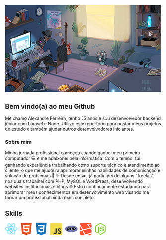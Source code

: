 <img src="img.gif" width="500px" />

## Bem vindo(a) ao meu Github  

Me chamo Alexandre Ferreira, tenho 25 anos e sou desenvolvedor backend júnior com Laravel e Node. Utilizo este repertório para postar meus projetos de estudo e também ajudar outros desenvolvedores iniciantes. 

### Sobre mim
Minha jornada profissional começou quando ganhei meu primeiro computador 💻 e me apaixonei pela informática. Com o tempo, fui ganhando experiência trabalhando como suporte técnico e atendimento ao cliente, o que me ajudou a aprimorar minhas habilidades de comunicação e solução de problemas 💬 ✨ Desde então, já participei de alguns "freelas", nos quais trabalhei com PHP, MySQL e WordPress, desenvolvendo websites institucionais e blogs 🌐 Estou continuamente estudando para aprimorar meus conhecimentos em desenvolvimento web visando me tornar um profissional ainda mais completo. 

## Skills 

<div>
  <img src="https://github.com/devicons/devicon/blob/master/icons/react/react-original.svg" title="React" alt="React" width="40" height="40"/>&nbsp;
  <img src="https://github.com/devicons/devicon/blob/master/icons/html5/html5-original.svg" title="HTML5" alt="HTML" width="40" height="40"/>&nbsp;
  <img src="https://github.com/devicons/devicon/blob/master/icons/css3/css3-plain.svg" title="Css3" alt="Css3" width="40" height="40"/>&nbsp;
  <img src="https://github.com/devicons/devicon/blob/master/icons/javascript/javascript-original.svg" title="JavaScript" alt="JavaScript" width="40" height="40"/>&nbsp;
  <img src="https://github.com/devicons/devicon/blob/master/icons/php/php-original.svg" title="PHP" alt="PHP" width="40" height="40"/>&nbsp;
  <img src="https://github.com/devicons/devicon/blob/master/icons/laravel/laravel-plain.svg" title="Laravel" alt="Laravel" width="40" height="40"/>&nbsp;
  <img src="https://github.com/devicons/devicon/blob/master/icons/nodejs/nodejs-original.svg" title="Node.Js" alt="Node.Js" width="40" height="40"/>&nbsp;
</div>
